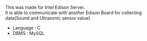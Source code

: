 This was made for Intel Edison Server.<br>
It is able to communicate with another Edison Board for collecting data(Sound and Ultrasonic sensor value).

- Language : C
- DBMS : MySQL
